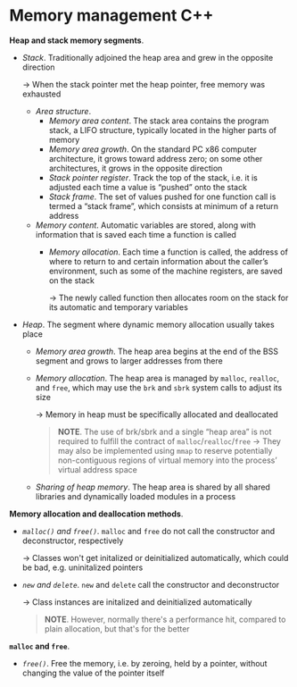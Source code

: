 
# Memory management C++
**Heap and stack memory segments**.
* *Stack*. Traditionally adjoined the heap area and grew in the opposite direction
    
    $\to$ When the stack pointer met the heap pointer, free memory was exhausted
    * *Area structure*.
        * *Memory area content*. The stack area contains the program stack, a LIFO structure, typically located in the higher parts of memory
        * *Memory area growth*. On the standard PC x86 computer architecture, it grows toward address zero; on some other architectures, it grows in the opposite direction
        * *Stack pointer register*. Track the top of the stack, i.e. it is adjusted each time a value is “pushed” onto the stack
        * *Stack frame*. The set of values pushed for one function call is termed a “stack frame”, which consists at minimum of a return address
    * *Memory content*. Automatic variables are stored, along with information that is saved each time a function is called
        * *Memory allocation*. Each time a function is called, the address of where to return to and certain information about the caller’s environment, such as some of the machine registers, are saved on the stack
            
            $\to$ The newly called function then allocates room on the stack for its automatic and temporary variables
* *Heap*. The segment where dynamic memory allocation usually takes place
    * *Memory area growth*. The heap area begins at the end of the BSS segment and grows to larger addresses from there
    * *Memory allocation*. The heap area is managed by `malloc`, `realloc`, and `free`, which may use the `brk` and `sbrk` system calls to adjust its size

        $\to$ Memory in heap must be specifically allocated and deallocated
        
        >**NOTE**. The use of brk/sbrk and a single “heap area” is not required to fulfill the contract of `malloc`/`realloc`/`free`
        >$\to$ They may also be implemented using `mmap` to reserve potentially non-contiguous regions of virtual memory into the process’ virtual address space
    
    * *Sharing of heap memory*. The heap area is shared by all shared libraries and dynamically loaded modules in a process

**Memory allocation and deallocation methods**.
* *`malloc()` and `free()`*. `malloc` and `free` do not call the constructor and deconstructor, respectively

    $\to$ Classes won't get initalized or deinitialized automatically, which could be bad, e.g. uninitalized pointers
* *`new` and `delete`*. `new` and `delete` call the constructor and deconstructor
    
    $\to$ Class instances are initalized and deinitialized automatically
    
    >**NOTE**. However, normally there's a performance hit, compared to plain allocation, but that's for the better

**`malloc` and `free`**.
* *`free()`*. Free the memory, i.e. by zeroing, held by a pointer, without changing the value of the pointer itself
